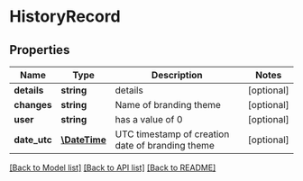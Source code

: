 # HistoryRecord

## Properties
Name | Type | Description | Notes
------------ | ------------- | ------------- | -------------
**details** | **string** | details | [optional] 
**changes** | **string** | Name of branding theme | [optional] 
**user** | **string** | has a value of 0 | [optional] 
**date_utc** | [**\DateTime**](\DateTime.md) | UTC timestamp of creation date of branding theme | [optional] 

[[Back to Model list]](../README.md#documentation-for-models) [[Back to API list]](../README.md#documentation-for-api-endpoints) [[Back to README]](../README.md)


